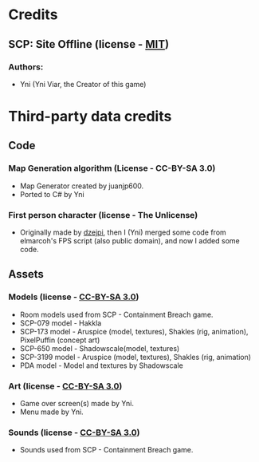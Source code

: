 # Credits
## SCP: Site Offline (license - [MIT](/LICENSE.MIT))
### Authors:
- Yni (Yni Viar, the Creator of this game)

# Third-party data credits
## Code
### Map Generation algorithm (License - CC-BY-SA 3.0)
- Map Generator created by juanjp600.
- Ported to C# by Yni

### First person character (license - The Unlicense)
- Originally made by [dzejpi](https://github.com/dzejpi/godot-3d-base-project),
 then I (Yni) merged some code from elmarcoh's FPS script (also public domain),
 and now I added some code.

## Assets
### Models (license - [CC-BY-SA 3.0](/LICENSE.CCBYSA3))
- Room models used from SCP - Containment Breach game.
- SCP-079 model - Hakkla
- SCP-173 model - Aruspice (model, textures), Shakles (rig, animation), PixelPuffin (concept art)
- SCP-650 model - Shadowscale(model, textures)
- SCP-3199 model - Aruspice (model, textures), Shakles (rig, animation)
- PDA model - Model and textures by Shadowscale

### Art (license - [CC-BY-SA 3.0](/LICENSE.CCBYSA3))
- Game over screen(s) made by Yni.
- Menu made by Yni.

### Sounds (license - [CC-BY-SA 3.0](/LICENSE.CCBYSA3))
- Sounds used from SCP - Containment Breach game.